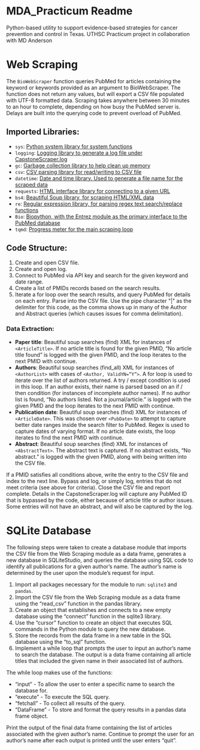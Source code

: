 # MDA_Practicum Readme
Python-based utility to support evidence-based strategies for cancer prevention and control in Texas. UTHSC Practicum project in collaboration with MD Anderson

# Web Scraping

The `BioWebScraper` function queries PubMed for articles containing the keyword or keywords provided as an argument to BioWebScraper. The function does not return any values, but will export a CSV file populated with UTF-8 formatted data. Scraping takes anywhere between 30 minutes to an hour to complete, depending on how busy the PubMed server is. Delays are built into the querying code to prevent overload of PubMed.

## Imported Libraries:

- `sys`: [Python system library for system functions](https://docs.python.org/3/library/sys.html)
- `logging`: [Logging library to generate a log file under CapstoneScraper.log](https://docs.python.org/3/library/logging.html)
- `gc`: [Garbage collection library to help clean up memory](https://docs.python.org/3/library/gc.html)
- `csv`: [CSV parsing library for read/writing to CSV file](https://docs.python.org/3/library/csv.html)
- `datetime`: [Date and time library. Used to generate a file name for the scraped data](https://docs.python.org/3/library/datetime.html)
- `requests`: [HTML interface library for connecting to a given URL](https://requests.readthedocs.io/en/latest/)
- `bs4`: [Beautiful Soup library, for scraping HTML/XML data](https://www.crummy.com/software/BeautifulSoup/bs4/doc/)
- `re`: [Regular expression library, for parsing regex text search/replace functions](https://docs.python.org/3/library/re.html)
- `Bio`: [Biopython, with the Entrez module as the primary interface to the PubMed database](https://biopython.org/)
- `tqmd`: [Progress meter for the main scraping loop](https://tqdm.github.io/)

## Code Structure:

1. Create and open CSV file.
2. Create and open log.
3. Connect to PubMed via API key and search for the given keyword and date range.
4. Create a list of PMIDs records based on the search results.
5. Iterate a for loop over the search results, and query PubMed for details on each entry. Parse into the CSV file. Use the pipe character "|" as the delimiter for this code, as the comma shows up in many of the Author and Abstract queries (which causes issues for comma delimitation).

### Data Extraction:

- **Paper title**: Beautiful soup searches (find) XML for instances of `<ArticleTitle>`. If no article title is found for the given PMID, “No article title found” is logged with the given PMID, and the loop iterates to the next PMID with continue.
- **Authors**: Beautiful soup searches (find_all) XML for instances of `<AuthorList>` with cases of `<Author, ValidYN=”Y”>`. A for loop is used to iterate over the list of authors returned. A try / except condition is used in this loop. If an author exists, their name is parsed based on an if / then condition (for instances of incomplete author names). If no author list is found, “No authors listed. Not a journal/article.” is logged with the given PMID and the loop iterates to the next PMID with continue.
- **Publication date**: Beautiful soup searches (find) XML for instances of `<ArticleDate>`. This was chosen over `<PubDate>` to attempt to capture better date ranges inside the search filter to PubMed. Regex is used to capture dates of varying format. If no article date exists, the loop iterates to find the next PMID with continue.
- **Abstract**: Beautiful soup searches (find) XML for instances of `<AbstractText>`. The abstract text is captured. If no abstract exists, “No abstract.” is logged with the given PMID, along with being written into the CSV file.

If a PMID satisfies all conditions above, write the entry to the CSV file and index to the next line. Bypass and log, or simply log, entries that do not meet criteria (see above for criteria). Close the CSV file and report complete. Details in the CapstoneScraper.log will capture any PubMed ID that is bypassed by the code, either because of article title or author issues. Some entries will not have an abstract, and will also be captured by the log.

# SQLite Database

The following steps were taken to create a database module that imports the CSV file from the Web Scraping module as a data frame, generates a new database in SQLiteStudio, and queries the database using SQL code to identify all publications for a given author’s name. The author’s name is determined by the user upon the module’s request for input.

1. Import all packages necessary for the module to run: `sqlite3` and `pandas`.
2. Import the CSV file from the Web Scraping module as a data frame using the “read_csv” function in the pandas library.
3. Create an object that establishes and connects to a new empty database using the “connect” function in the sqlite3 library.
4. Use the “cursor” function to create an object that executes SQL commands in the Python module to query the new database.
5. Store the records from the data frame in a new table in the SQL database using the “to_sql” function.
6. Implement a while loop that prompts the user to input an author’s name to search the database. The output is a data frame containing all article titles that included the given name in their associated list of authors.

The while loop makes use of the functions:
- “input” - To allow the user to enter a specific name to search the database for.
- “execute” - To execute the SQL query.
- “fetchall” - To collect all results of the query.
- “DataFrame” - To store and format the query results in a pandas data frame object.

Print the output of the final data frame containing the list of articles associated with the given author’s name. Continue to prompt the user for an author’s name after each output is printed until the user enters “quit”.
